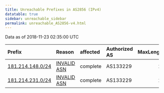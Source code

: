 ```yaml
---
title: Unreachable Prefixes in AS2856 (IPv4)
datatable: true
sidebar: unreachable_sidebar
permalink: unreachable_AS2856-v4.html
---
```


Data as of 2018-11-23 02:35:00 UTC


<div class="datatable-begin"></div>

| Prefix                                                     | Reason                                                                                                 | affected   | Authorized AS   |   MaxLength | Anchor                                         |   unreachable /24s |
|:-----------------------------------------------------------|:-------------------------------------------------------------------------------------------------------|:-----------|:----------------|------------:|:-----------------------------------------------|-------------------:|
| [181.214.148.0/24](https://stat.ripe.net/181.214.148.0/24) | [INVALID ASN](https://rpki-validator.ripe.net/announcement-preview?asn=AS2856&prefix=181.214.148.0/24) | complete   | AS133229        |          24 | [LACNIC](unreachable_LACNIC_RPKI_Root-v4.html) |                  1 |
| [181.214.231.0/24](https://stat.ripe.net/181.214.231.0/24) | [INVALID ASN](https://rpki-validator.ripe.net/announcement-preview?asn=AS2856&prefix=181.214.231.0/24) | complete   | AS133229        |          24 | [LACNIC](unreachable_LACNIC_RPKI_Root-v4.html) |                  1 |

<div class="datatable-end"></div>
